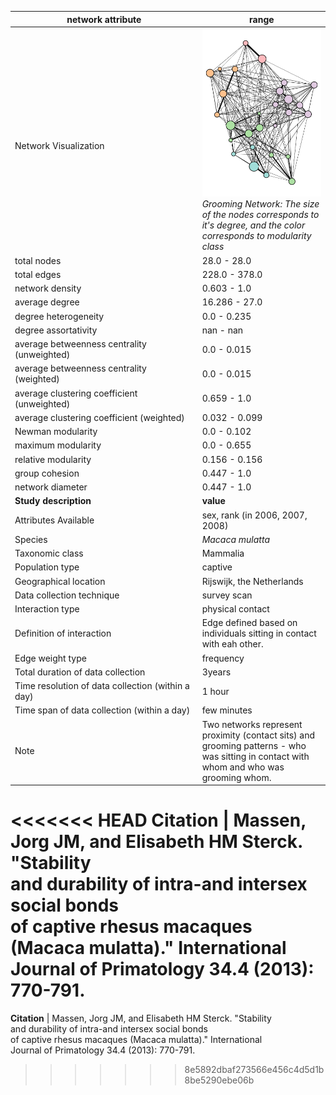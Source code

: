 network attribute|range
---|---
<img width=2500> Network Visualization | ![NetworkImage](/Networks/Network%20Visualizations/macaque_massen_grooming_bouts.png) *Grooming Network: The size of the nodes corresponds to it's degree, and the color corresponds to modularity class*
total nodes|28.0 - 28.0
total edges|228.0 - 378.0
network density|0.603 - 1.0
average degree|16.286 - 27.0
degree heterogeneity|0.0 - 0.235
degree assortativity|nan - nan
average betweenness centrality (unweighted)|0.0 - 0.015
average betweenness centrality (weighted)|0.0 - 0.015
average clustering coefficient (unweighted)|0.659 - 1.0
average clustering coefficient (weighted)|0.032 - 0.099
Newman modularity|0.0 - 0.102
maximum modularity|0.0 - 0.655
relative modularity|0.156 - 0.156
group cohesion|0.447 - 1.0
network diameter|0.447 - 1.0
**Study description**|**value**
Attributes Available|sex, rank (in 2006, 2007, 2008)
Species|*Macaca mulatta*
Taxonomic class|Mammalia
Population type|captive
Geographical location|Rijswijk, the Netherlands
Data collection technique|survey scan
Interaction type|physical contact
Definition of interaction|Edge defined based on individuals sitting in contact with eah other.
Edge weight type|frequency
Total duration of data collection|3years
Time resolution of data collection (within a day)|1 hour
Time span of data collection (within a day)|few minutes
Note|Two networks represent proximity (contact sits) and grooming patterns - who was sitting in contact with whom and who was grooming whom.
<<<<<<< HEAD
**Citation** | Massen, Jorg JM, and Elisabeth HM Sterck. "Stability <br> and durability of intra-and intersex social bonds <br> of captive rhesus macaques (Macaca mulatta)." International <br> Journal of Primatology 34.4 (2013): 770-791.
=======
**Citation** | Massen, Jorg JM, and Elisabeth HM Sterck. "Stability <br> and durability of intra-and intersex social bonds <br> of captive rhesus macaques (Macaca mulatta)." International <br> Journal of Primatology 34.4 (2013): 770-791.
>>>>>>> 8e5892dbaf273566e456c4d5d1b8be5290ebe06b
